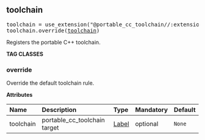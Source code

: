 <!-- Generated with Stardoc: http://skydoc.bazel.build -->



<a id="toolchain"></a>

## toolchain

<pre>
toolchain = use_extension("@portable_cc_toolchain//:extensions.bzl", "toolchain")
toolchain.override(<a href="#toolchain.override-toolchain">toolchain</a>)
</pre>

Registers the portable C++ toolchain.


**TAG CLASSES**

<a id="toolchain.override"></a>

### override

Override the default toolchain rule.

**Attributes**

| Name  | Description | Type | Mandatory | Default |
| :------------- | :------------- | :------------- | :------------- | :------------- |
| <a id="toolchain.override-toolchain"></a>toolchain |  portable_cc_toolchain target   | <a href="https://bazel.build/concepts/labels">Label</a> | optional |  `None`  |


